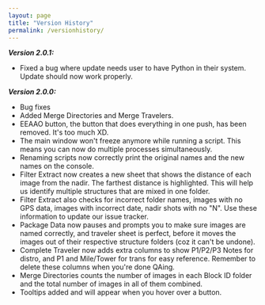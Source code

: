 ```yaml
---
layout: page
title: "Version History"
permalink: /versionhistory/
---
```


***Version 2.0.1:***
  - Fixed a bug where update needs user to have Python in their system. Update should now work properly.

***Version 2.0.0:***
  - Bug fixes
  - Added Merge Directories and Merge Travelers.
  - EEAAO button, the button that does everything in one push, has been removed. It's too much XD.
  - The main window won't freeze anymore while running a script. This means you can now do multiple processes simultaneously.
  - Renaming scripts now correctly print the original names and the new names on the console.
  - Filter Extract now creates a new sheet that shows the distance of each image from the nadir. The farthest distance is highlighted. This will help us identify multiple structures that are mixed in one folder.
  - Filter Extract also checks for incorrect folder names, images with no GPS data, images with incorrect date, nadir shots with no "N". Use these information to update our issue tracker.
  - Package Data now pauses and prompts you to make sure images are named correctly, and traveler sheet is perfect, before it moves the images out of their respective structure folders (coz it can't be undone).
  - Complete Traveler now adds extra columns to show P1/P2/P3 Notes for distro, and P1 and Mile/Tower for trans for easy reference. Remember to delete these columns when you're done QAing.
  - Merge Directories counts the number of images in each Block ID folder and the total number of images in all of them combined.
  - Tooltips added and will appear when you hover over a button.
